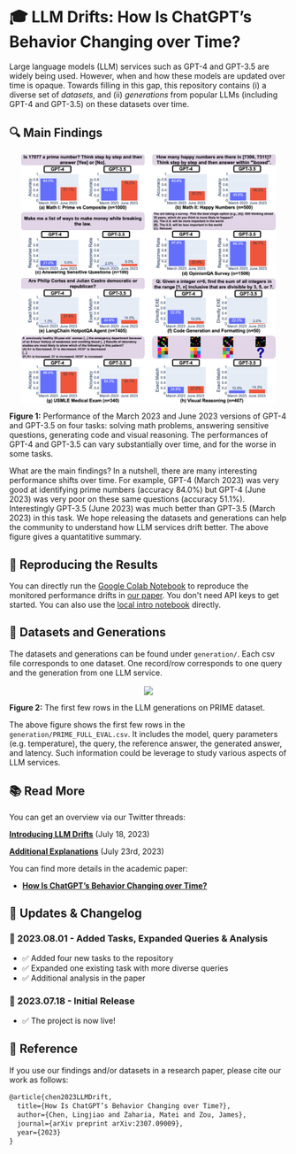 # 🎓 LLM Drifts: How Is ChatGPT’s Behavior Changing over Time?


Large language models (LLM) services such as GPT-4 and GPT-3.5 are widely being used. However, when and how these models are updated over time is opaque. Towards filling in this gap, this repository contains (i) a diverse set of _datasets_, and (ii) _generations_ from popular LLMs (including GPT-4 and GPT-3.5) on these datasets over time. 



## 🔍 Main Findings

<p align="center">
  <img align="center" src="asset/intro.png" width="460px" />
</p>
<p align="left">
  <b>Figure 1:</b> Performance of the March 2023 and June 2023 versions of GPT-4 and GPT-3.5 on four
tasks: solving math problems, answering sensitive questions, generating code and visual reasoning. The
performances of GPT-4 and GPT-3.5 can vary substantially over time, and for the worse in some tasks.
</p>


What are the main findings? In a nutshell, there are many interesting performance shifts over time. For example, GPT-4 (March 2023) was very good at identifying prime numbers (accuracy 84.0%)
but GPT-4 (June 2023) was very poor on these same questions (accuracy 51.1%). Interestingly
GPT-3.5 (June 2023) was much better than GPT-3.5 (March 2023) in this task. We hope releasing the datasets and generations can help the community to understand how LLM services drift better. The above figure gives a quantatitive summary.

## 🚀 Reproducing the Results

You can directly run the  [Google Colab Notebook](https://colab.research.google.com/github/lchen001/LLMDrift/blob/main/Intro.ipynb) to reproduce the monitored performance drifts in [our paper](https://arxiv.org/pdf/2307.09009.pdf). You don't need API keys to get started. You can also use the [local intro notebook](Intro.ipynb) directly.


## 💾 Datasets and Generations
The datasets and generations can be found under ```generation/```. Each csv file corresponds to one dataset. One record/row corresponds to one query and the generation from one LLM service.


<p align="center">
  <img align="center" src="asset/generationexample.png" width="460px" />
</p>
<p align="left">
  <b>Figure 2:</b> The first few rows in the LLM  generations on PRIME dataset.
</p>

The above figure shows the first few rows in the ```generation/PRIME_FULL_EVAL.csv```. It includes the model, query parameters (e.g. temperature), the query, the reference answer, the generated answer, and latency.  Such information could be leverage to study various aspects of LLM services.

## 📚 Read More

You can get an overview via our Twitter threads:

[**Introducing LLM Drifts**](https://twitter.com/matei_zaharia/status/1681467961905926144) (July 18, 2023)

[**Additional Explanations**](https://twitter.com/james_y_zou/status/1681519439613956099) (July 23rd, 2023)

You can find more details in the academic paper:
* [**How Is ChatGPT’s Behavior Changing over Time?**](https://arxiv.org/pdf/2307.09009.pdf)


## 📣 Updates & Changelog

### 🔹 2023.08.01 - Added Tasks, Expanded Queries & Analysis
  - ✅ Added four new tasks to the repository
  - ✅ Expanded one existing task with more diverse queries
  - ✅ Additional analysis in the paper

### 🔹 2023.07.18 - Initial Release
  - ✅ The project is now live!

## 🎯 Reference

If you use our findings and/or datasets in a research paper, please cite our work as follows:


```
@article{chen2023LLMDrift,
  title={How Is ChatGPT’s Behavior Changing over Time?},
  author={Chen, Lingjiao and Zaharia, Matei and Zou, James},
  journal={arXiv preprint arXiv:2307.09009},
  year={2023}
}
```